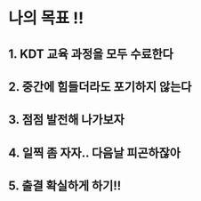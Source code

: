 # 나의 목표 !!

## 1. KDT 교육 과정을 모두 수료한다
## 2. 중간에 힘들더라도 포기하지 않는다
## 3. 점점 발전해 나가보자
## 4. 일찍 좀 자자.. 다음날 피곤하잖아
## 5. 출결 확실하게 하기!!